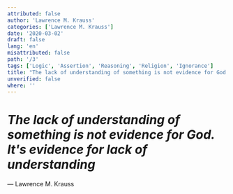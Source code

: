 ```yaml
---
attributed: false
author: 'Lawrence M. Krauss'
categories: ['Lawrence M. Krauss']
date: '2020-03-02'
draft: false
lang: 'en'
misattributed: false
path: '/3'
tags: ['Logic', 'Assertion', 'Reasoning', 'Religion', 'Ignorance']
title: "The lack of understanding of something is not evidence for God.  It's evidence for lack of understanding"
unverified: false
where: ''
---
```


# *The lack of understanding of something is not evidence for God.  It's evidence for lack of understanding*
&mdash; Lawrence M. Krauss